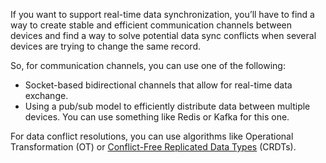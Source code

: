 If you want to support real-time data synchronization, you’ll have to find a way to create stable and efficient communication channels between devices and find a way to solve potential data sync conflicts when several devices are trying to change the same record.

So, for communication channels, you can use one of the following:

- Socket-based bidirectional channels that allow for real-time data exchange.
- Using a pub/sub model to efficiently distribute data between multiple devices. You can use something like Redis or Kafka for this one.

For data conflict resolutions, you can use algorithms like Operational Transformation (OT) or [Conflict-Free Replicated Data Types](https://en.wikipedia.org/wiki/Conflict-free_replicated_data_type) (CRDTs).